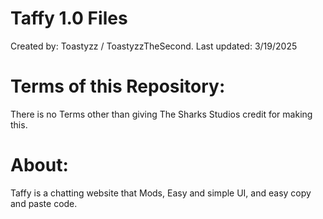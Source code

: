 # Taffy 1.0 Files
Created by: Toastyzz / ToastyzzTheSecond. Last updated: 3/19/2025
# Terms of this Repository:
There is no Terms other than giving The Sharks Studios credit for making this.
# About:
Taffy is a chatting website that Mods, Easy and simple UI, and easy copy and paste code.
